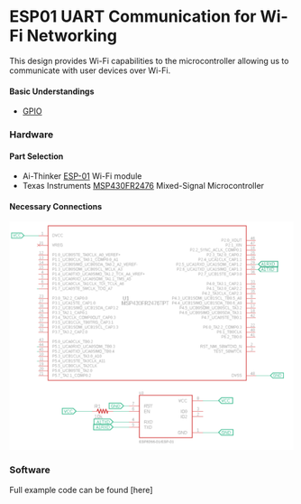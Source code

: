 # ESP01 UART Communication for Wi-Fi Networking
This design provides Wi-Fi capabilities to the microcontroller allowing us to communicate with user devices over Wi-Fi.

#### Basic Understandings
- [GPIO](https://en.wikipedia.org/wiki/General-purpose_input/output)

### Hardware

#### Part Selection

- Ai-Thinker [ESP-01](https://docs.ai-thinker.com/_media/esp8266/docs/esp-01_product_specification_en.pdf) Wi-Fi module
- Texas Instruments [MSP430FR2476](https://www.ti.com/product/MSP430FR2476/part-details/MSP430FR2476TRHAR) Mixed-Signal Microcontroller

#### Necessary Connections
![Hardware connections image...](https://github.com/KalebOTB/Embedded-Systems/blob/main/ESP01_UART_Communication_for_Wi-Fi_Networking/Circuit.png)

### Software
Full example code can be found [here]
